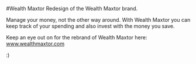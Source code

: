 #Wealth Maxtor
Redesign of the Wealth Maxtor brand.

Manage your money, not the other way around.
With Wealth Maxtor you can keep track of your spending and also invest with the money you save.

Keep an eye out on for the rebrand of Wealth Maxtor here: www.wealthmaxtor.com

:)
